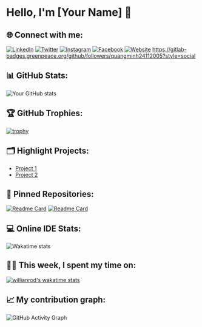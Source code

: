 # Hello, I'm [Your Name] 👋

## 🌐 Connect with me:
[![LinkedIn](https://img.shields.io/badge/-LinkedIn-blue?style=flat-square&logo=Linkedin&logoColor=white&link=https://www.linkedin.com/in/yourusername/)](https://www.linkedin.com/in/yourusername/)
[![Twitter](https://img.shields.io/badge/-Twitter-blue?style=flat-square&logo=Twitter&logoColor=white&link=https://twitter.com/yourusername)](https://twitter.com/yourusername)
[![Instagram](https://img.shields.io/badge/-Instagram-purple?style=flat-square&logo=Instagram&logoColor=white&link=https://www.instagram.com/yourusername/)](https://www.instagram.com/yourusername/)
[![Facebook](https://img.shields.io/badge/-Facebook-blue?style=flat-square&logo=Facebook&logoColor=white&link=https://www.facebook.com/yourusername/)](https://www.facebook.com/yourusername/)
[![Website](https://img.shields.io/badge/-Website-black?style=flat-square&logo=Google-Chrome&logoColor=white&link=https://yourwebsite.com)](https://yourwebsite.com)
https://gitlab-badges.greenpeace.org/github/followers/quangminh24112005?style=social

## 📊 GitHub Stats:
![Your GitHub stats](https://github-readme-stats.vercel.app/api?username=yourusername&show_icons=true&theme=tokyonight)

## 🏆 GitHub Trophies:
[![trophy](https://github-profile-trophy.vercel.app/?username=yourusername&theme=nord&column=7)](https://github.com/ryo-ma/github-profile-trophy)

## 🗂️ Highlight Projects:
- [Project 1](https://github.com/yourusername/project1)
- [Project 2](https://github.com/yourusername/project2)

## 📌 Pinned Repositories:
[![Readme Card](https://github-readme-stats.vercel.app/api/pin/?username=yourusername&repo=yourrepo1&theme=tokyonight)](https://github.com/yourusername/yourrepo1)
[![Readme Card](https://github-readme-stats.vercel.app/api/pin/?username=yourusername&repo=yourrepo2&theme=tokyonight)](https://github.com/yourusername/yourrepo2)

## 💻 Online IDE Stats:
![Wakatime stats](https://github-readme-stats.vercel.app/api/wakatime?username=yourusername&theme=tokyonight)

## 👩‍💻 This week, I spent my time on:
[![willianrod's wakatime stats](https://github-readme-stats.vercel.app/api/wakatime?username=yourusername)](https://github.com/anuraghazra/github-readme-stats)

## 📈 My contribution graph:
![GitHub Activity Graph](https://activity-graph.herokuapp.com/graph?username=yourusername&theme=xcode)
